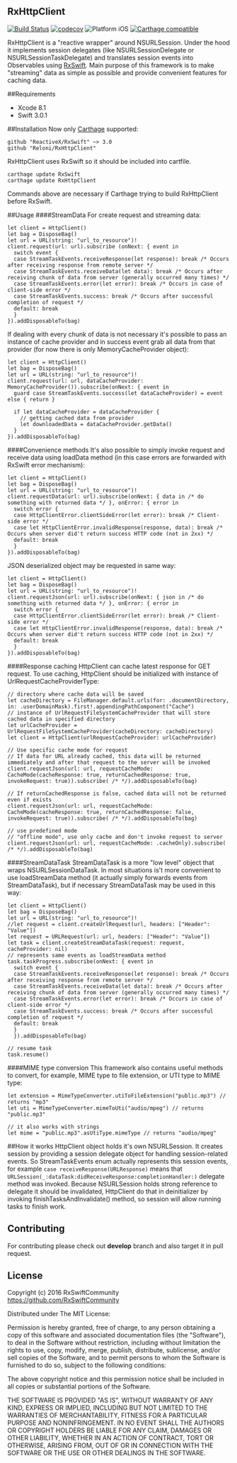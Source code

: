 RxHttpClient
----
[![Build Status](https://travis-ci.org/reloni/RxHttpClient.svg?branch=master)](https://travis-ci.org/reloni/RxHttpClient)
[![codecov](https://codecov.io/gh/reloni/RxHttpClient/branch/master/graph/badge.svg)](https://codecov.io/gh/reloni/RxHttpClient)
![Platform iOS](https://img.shields.io/badge/platform-iOS-lightgray.svg)
[![Carthage compatible](https://img.shields.io/badge/Carthage-compatible-4BC51D.svg?style=flat)](https://github.com/Carthage/Carthage)

RxHttpClient is a "reactive wrapper" around NSURLSession. Under the hood it implements session delegates (like NSURLSessionDelegate or NSURLSessionTaskDelegate) and translates session events into Observables using [RxSwift](https://github.com/ReactiveX/RxSwift). Main purpose of this framework is to make "streaming" data as simple as possible and provide convenient features for caching data.

##Requirements
- Xcode 8.1
- Swift 3.0.1

##Installation
Now only [Carthage](https://github.com/Carthage/Carthage) supported:
```
github "ReactiveX/RxSwift" ~> 3.0
github "Reloni/RxHttpClient"
```
RxHttpClient uses RxSwift so it should be included into cartfile.

```
carthage update RxSwift
carthage update RxHttpClient
```
Commands above are necessary if Carthage trying to build RxHttpClient before RxSwift.

##Usage
####StreamData
For create request and streaming data:
```
let client = HttpClient()
let bag = DisposeBag()
let url = URL(string: "url_to_resource")!
client.request(url: url).subscribe (onNext: { event in
  switch event {
  case StreamTaskEvents.receiveResponse(let response): break /* Occurs after receiving response from remote server */
  case StreamTaskEvents.receiveData(let data): break /* Occurs after receiving chunk of data from server (generally occurred many times) */
  case StreamTaskEvents.error(let error): break /* Occurs in case of client-side error */
  case StreamTaskEvents.success: break /* Occurs after successful completion of request */
  default: break
  }
}).addDisposableTo(bag)
```

If dealing with every chunk of data is not necessary it's possible to pass an instance of cache provider and in success event grab all data from that provider (for now there is only MemoryCacheProvider object):
```
let client = HttpClient()
let bag = DisposeBag()
let url = URL(string: "url_to_resource")!
client.request(url: url, dataCacheProvider: MemoryCacheProvider()).subscribe(onNext: { event in
  guard case StreamTaskEvents.success(let dataCacheProvider) = event else { return }

  if let dataCacheProvider = dataCacheProvider {
    // getting cached data from provider
    let downloadedData = dataCacheProvider.getData()
  }
}).addDisposableTo(bag)
```

####Convenience methods
It's also possible to simply invoke request and receive data using loadData method (in this case errors are forwarded with RxSwift error mechanism):
```
let client = HttpClient()
let bag = DisposeBag()
let url = URL(string: "url_to_resource")!
client.requestData(url: url).subscribe(onNext: { data in /* do something with returned data */ }, onError: { error in
  switch error {
  case HttpClientError.clientSideError(let error): break /* Client-side error */
  case let HttpClientError.invalidResponse(response, data): break /* Occurs when server did't return success HTTP code (not in 2xx) */
  default: break
  }
}).addDisposableTo(bag)
```

JSON deserialized object may be requested in same way:

```
let client = HttpClient()
let bag = DisposeBag()
let url = URL(string: "url_to_resource")!
client.requestJson(url: url).subscribe(onNext: { json in /* do something with returned data */ }, onError: { error in
  switch error {
  case HttpClientError.clientSideError(let error): break /* Client-side error */
  case let HttpClientError.invalidResponse(response, data): break /* Occurs when server did't return success HTTP code (not in 2xx) */
  default: break
  }
}).addDisposableTo(bag)
```

####Response caching
HttpClient can cache latest response for GET request. To use caching, HttpClient should be initialized with instance of UrlRequestCacheProviderType:

```
// directory where cache data will be saved
let cacheDirectory = FileManager.default.urls(for: .documentDirectory, in: .userDomainMask).first!.appendingPathComponent("Cache")
// instance of UrlRequestFileSystemCacheProvider that will store cached data in specified directory
let urlCacheProvider = UrlRequestFileSystemCacheProvider(cacheDirectory: cacheDirectory)
let client = HttpClient(urlRequestCacheProvider: urlCacheProvider)

// Use specific cache mode for request
// If data for URL already cached, this data will be returned immediately and after that request to the server will be invoked
client.requestJson(url: url, requestCacheMode: CacheMode(cacheResponse: true, returnCachedResponse: true, invokeRequest: true)).subscribe( /* */).addDisposableTo(bag)

// If returnCachedResponse is false, cached data will not be returned even if exists
client.requestJson(url: url, requestCacheMode: CacheMode(cacheResponse: true, returnCachedResponse: false, invokeRequest: true)).subscribe( /* */).addDisposableTo(bag)

// use predefined mode
// "offline mode", use only cache and don't invoke request to server
client.requestJson(url: url, requestCacheMode: .cacheOnly).subscribe( /* */).addDisposableTo(bag)
```  

####StreamDataTask
StreamDataTask is a more "low level" object that wraps NSURLSessionDataTask. In most situations is't more convenient to use loadStreamData method (it actually simply forwards events from StreamDataTask), but if necessary StreamDataTask may be used in this way:
```
let client = HttpClient()
let bag = DisposeBag()
let url = URL(string: "url_to_resource")!
//let request = client.createUrlRequest(url, headers: ["Header": "Value"])
let request = URLRequest(url: url, headers: ["Header": "Value"])
let task = client.createStreamDataTask(request: request, cacheProvider: nil)
// represents same events as loadStreamData method
task.taskProgress.subscribe(onNext: { event in
  switch event {
  case StreamTaskEvents.receiveResponse(let response): break /* Occurs after receiving response from remote server */
  case StreamTaskEvents.receiveData(let data): break /* Occurs after receiving chunk of data from server (generally occurred many times) */
  case StreamTaskEvents.error(let error): break /* Occurs in case of client-side error */
  case StreamTaskEvents.success: break /* Occurs after successful completion of request */
  default: break
  }
  }).addDisposableTo(bag)

// resume task
task.resume()
```

####MIME type conversion
This framework also contains useful methods to convert, for example, MIME type to file extension, or UTI type to MIME type:
```
let extension = MimeTypeConverter.utiToFileExtension("public.mp3") // returns "mp3"
let uti = MimeTypeConverter.mimeToUti("audio/mpeg") // returns "public.mp3"

// it also works with strings
let mime = "public.mp3".asUtiType.mimeType // returns "audio/mpeg"
```

##How it works
HttpClient object holds it's own NSURLSession. It creates session by providing a session delegate object for handling session-related events. So StreamTaskEvents enum actually represents this session events, for example `case receiveResponse(URLResponse)` means that `URLSession(_:dataTask:didReceiveResponse:completionHandler:)` delegate method was invoked.
Because NSURLSession holds strong reference to delegate it should be invalidated, HttpClient do that in deinitializer by invoking finishTasksAndInvalidate() method, so session will allow running tasks to finish work.

## Contributing
For contributing please check out **develop** branch and also target it in pull request.

## License

Copyright (c) 2016 RxSwiftCommunity https://github.com/RxSwiftCommunity

Distributed under The MIT License:

Permission is hereby granted, free of charge, to any person obtaining a copy
of this software and associated documentation files (the "Software"), to deal
in the Software without restriction, including without limitation the rights
to use, copy, modify, merge, publish, distribute, sublicense, and/or sell
copies of the Software, and to permit persons to whom the Software is
furnished to do so, subject to the following conditions:

The above copyright notice and this permission notice shall be included in all
copies or substantial portions of the Software.

THE SOFTWARE IS PROVIDED "AS IS", WITHOUT WARRANTY OF ANY KIND, EXPRESS OR
IMPLIED, INCLUDING BUT NOT LIMITED TO THE WARRANTIES OF MERCHANTABILITY,
FITNESS FOR A PARTICULAR PURPOSE AND NONINFRINGEMENT. IN NO EVENT SHALL THE
AUTHORS OR COPYRIGHT HOLDERS BE LIABLE FOR ANY CLAIM, DAMAGES OR OTHER
LIABILITY, WHETHER IN AN ACTION OF CONTRACT, TORT OR OTHERWISE, ARISING FROM,
OUT OF OR IN CONNECTION WITH THE SOFTWARE OR THE USE OR OTHER DEALINGS IN THE
SOFTWARE.
